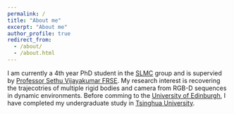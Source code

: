 ```yaml
---
permalink: /
title: "About me"
excerpt: "About me"
author_profile: true
redirect_from: 
  - /about/
  - /about.html
---
```


I am currently a 4th year PhD student in the [SLMC](http://web.inf.ed.ac.uk/slmc) group and is supervied by [Professor Sethu Vijayakumar FRSE](http://homepages.inf.ed.ac.uk/svijayak/). My research interest is recovering the trajecotries of multiple rigid bodies and camera from RGB-D sequences in dynamic environments. Before comming to the [University of Edinburgh](https://www.ed.ac.uk/), I have completed my undergraduate study in [Tsinghua University](https://www.tsinghua.edu.cn/en/). 
